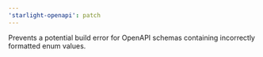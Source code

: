 ```yaml
---
'starlight-openapi': patch
---
```


Prevents a potential build error for OpenAPI schemas containing incorrectly formatted enum values.
